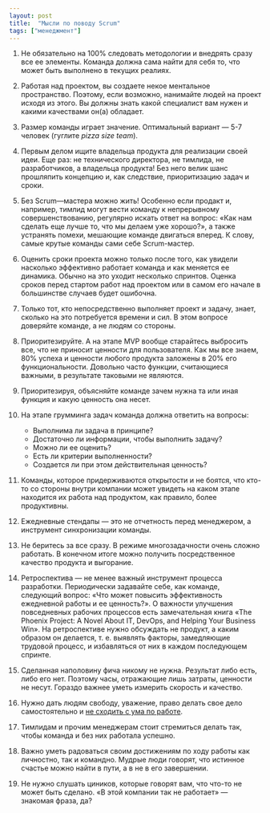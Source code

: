 ```yaml
---
layout: post
title:  "Мысли по поводу Scrum"
tags: ["менеджмент"]
---
```


1. Не обязательно на 100% следовать методологии и внедрять сразу все ее элементы.
   Команда должна сама найти для себя то, что может быть выполнено в текущих реалиях.

2. Работая над проектом, вы создаете некое ментальное пространство. Поэтому, если возможно,
   нанимайте людей на проект исходя из этого. Вы должны знать какой специалист вам нужен и какими
   качествами он(а) обладает.

3. Размер команды играет значение. Оптимальный вариант — 5-7 человек (гуглите *pizza size team*).

4. Первым делом ищите владельца продукта для реализации своей идеи. Еще раз: не технического
   директора, не тимлида, не разработчиков, а владельца продукта! Без него велик шанс прошляпить
   концепцию и, как следствие, приоритизацию задач и сроки.

5. Без Scrum—мастера можно жить! Особенно если продакт и, например, тимлид могут вести команду к
   непрерывному совершенствованию, регулярно искать ответ на вопрос: «Как нам сделать еще лучше то,
   что мы делаем уже хорошо?», а также устранять помехи, мешающие команде двигаться вперед. К слову,
   самые крутые команды сами себе Scrum-мастер.

6. Оценить сроки проекта можно только после того, как увидели насколько эффективно работает команда
   и как меняется ее динамика. Обычно на это уходит несколько спринтов. Оценка сроков перед стартом
   работ над проектом или в самом его начале в большинстве случаев будет ошибочна.

7. Только тот, кто непосредственно выполняет проект и задачу, знает, сколько на это потребуется
   времени и сил. В этом вопросе доверяйте команде, а не людям со стороны.

8. Приоритезируйте. А на этапе MVP вообще старайтесь выбросить все, что не приносит ценности для
   пользователя. Как мы все знаем, 80% успеха и ценности любого продукта заложены в 20% его
   функциональности. Довольно часто функции, считающиеся важными, в результате таковыми не являются.

9. Приоритезируя, объясняйте команде зачем нужна та или иная функция и какую ценность она несет.

10. На этапе грумминга задач команда должна ответить на вопросы:

    - Выполнима ли задача в принципе?
    - Достаточно ли информации, чтобы выполнить задачу?
    - Можно ли ее оценить?
    - Есть ли критерии выполненности?
    - Создается ли при этом действительная ценность?

11. Команды, которое придерживаются открытости и не боятся, что кто-то со стороны внутри компании
    может увидеть на каком этапе находится их работа над продуктом, как правило, более продуктивны.

12. Ежедневные стендапы — это не отчетность перед менеджером,
    а инструмент синхронизации команды.

13. Не беритесь за все сразу. В режиме многозадачности очень сложно работать. В конечном итоге
    можно получить посредственное качество продукта и выгорание.

14. Ретроспектива — не менее важный инструмент процесса разработки. Периодически задавайте себе,
    как команде, следующий вопрос: «Что может повысить эффективность ежедневной работы и ее ценность?».
    О важности улучшения повседневных рабочих процессов есть замечательная книга
    «The Phoenix Project: A Novel About IT, DevOps, and Helping Your Business Win». На ретроспективе
    нужно обсуждать не продукт, а каким образом он делается, т. е. выявлять факторы, замедляющие
    трудовой процесс, и избавляться от них в каждом последующем спринте.

15. Сделанная наполовину фича никому не нужна. Результат либо есть, либо его нет. Поэтому часы,
    отражающие лишь затраты, ценности не несут. Гораздо важнее уметь измерить скорость и качество.

16. Нужно дать людям свободу, уважение, право делать свое дело самостоятельно и
    [не сходить с ума по работе](https://www.mann-ivanov-ferber.ru/books/ne-shodite-s-uma-na-rabote/).

17. Тимлидам и прочим менеджерам стоит стремиться делать так, чтобы команда и без них работала успешно.

18. Важно уметь радоваться своим достижениям по ходу работы как личностно, так и командно.
    Мудрые люди говорят, что истинное счастье можно найти в пути, а в не в его завершении.

19. Не нужно слушать циников, которые говорят вам, что что-то не может быть сделано.
    «В этой компании так не работает» — знакомая фраза, да?
